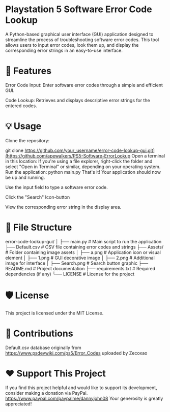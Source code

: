 
# Playstation 5 Software Error Code Lookup


A Python-based graphical user interface (GUI) application designed to streamline the process of troubleshooting software error codes. This tool allows users to input error codes, look them up, and display the corresponding error strings in an easy-to-use interface.

# 🚀 Features
Error Code Input: Enter software error codes through a simple and efficient GUI.

Code Lookup: Retrieves and displays descriptive error strings for the entered codes.


# 💡 Usage
Clone the repository:


git clone https://github.com/your_username/error-code-lookup-gui.git](https://github.com/apewalkers/PS5-Software-ErrorLookup
Open a terminal in this location:
If you're using a file explorer, right-click the folder and select "Open in Terminal" or similar, depending on your operating system.
Run the application:
python main.py
That's it! Your application should now be up and running.


Use the input field to type a software error code.

Click the "Search" Icon-button

View the corresponding error string in the display area.

# 📂 File Structure
error-code-lookup-gui/
│
├── main.py               # Main script to run the application
├── Default.csv           # CSV file containing error codes and strings
├── Assets/               # Folder containing image assets
│   ├── a.png             # Application icon or visual element
│   ├── 1.png             # GUI decorative image
│   ├── 2.png             # Additional image for interface
│   ├── Search.png        # Search button graphic
├── README.md             # Project documentation
├── requirements.txt      # Required dependencies (if any)
└── LICENSE               # License for the project

# 🛡️ License
This project is licensed under the MIT License.

# 🤝 Contributions
Default.csv database originally from https://www.psdevwiki.com/ps5/Error_Codes uploaded by Zecoxao


# ❤️ Support This Project
If you find this project helpful and would like to support its development, consider making a donation via PayPal. 
https://www.paypal.com/paypalme/dannyjohn08
Your generosity is greatly appreciated!
